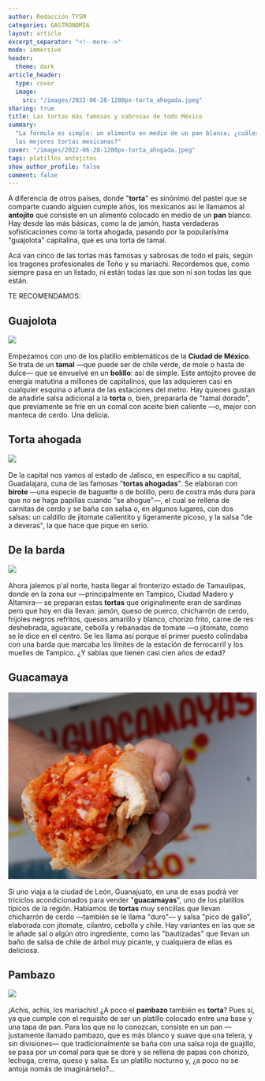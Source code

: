 ```yaml
---
author: Redacción TYSM
categories: GASTRONOMIA
layout: article
excerpt_separator: "<!--more-->"
mode: immersive
header:
  theme: dark
article_header:
  type: cover
  image:
    src: "/images/2022-06-28-1280px-torta_ahogada.jpeg"
sharing: true
title: Las tortas más famosas y sabrosas de todo México
summary:
  "La fórmula es simple: un alimento en medio de un pan blanco; ¿cuáles son
  las mejores tortas mexicanas?"
cover: "/images/2022-06-28-1280px-torta_ahogada.jpeg"
tags: platillos antojitos
show_author_profile: false
comment: false
---
```


A diferencia de otros países, donde "**torta**" es sinónimo del pastel que se comparte cuando alguien cumple años, los mexicanos así le llamamos al **antojito** que consiste en un alimento colocado en medio de un **pan** blanco. Hay desde las más básicas, como la de jamón, hasta verdaderas sofisticaciones como la torta ahogada, pasando por la popularísima "guajolota" capitalina, que es una torta de tamal.

Acá van cinco de las tortas más famosas y sabrosas de todo el país, según los tragones profesionales de Toño y su mariachi. Recordemos que, como siempre pasa en un listado, ni están todas las que son ni son todas las que están.

TE RECOMENDAMOS:

## Guajolota

![](https://upload.wikimedia.org/wikipedia/commons/thumb/2/2c/Guajolota.jpg/1024px-Guajolota.jpg)

Empezamos con uno de los platillo emblemáticos de la **Ciudad de México**. Se trata de un **tamal** —que puede ser de chile verde, de mole o hasta de dulce— que se envuelve en un **bolillo**: así de simple. Este antojito provee de energía matutina a millones de capitalinos, que las adquieren casi en cualquier esquina o afuera de las estaciones del metro. Hay quienes gustan de añadirle salsa adicional a la **torta** o, bien, prepararla de "tamal dorado", que previamente se fríe en un comal con aceite bien caliente —o, mejor con manteca de cerdo. Una delicia.

## Torta ahogada

![](https://upload.wikimedia.org/wikipedia/commons/thumb/6/6a/Torta_ahogada.jpg/1024px-Torta_ahogada.jpg)

De la capital nos vamos al estado de Jalisco, en específico a su capital, Guadalajara, cuna de las famosas "**tortas ahogadas**". Se elaboran con **birote** —una especie de baguette o de bolillo, pero de costra más dura para que no se haga papillas cuando "se ahogue"—, el cual se rellena de carnitas de cerdo y se baña con salsa o, en algunos lugares, con dos salsas: un caldillo de jitomate calientito y ligeramente picoso, y la salsa "de a deveras", la que hace que pique en serio.

## De la barda

![](https://upload.wikimedia.org/wikipedia/commons/thumb/6/63/Torta_de_la_barda.jpg/1024px-Torta_de_la_barda.jpg)

Ahora jalemos p'al norte, hasta llegar al fronterizo estado de Tamaulipas, donde en la zona sur —principalmente en Tampico, Ciudad Madero y Altamira— se preparan estas **tortas** que originalmente eran de sardinas pero que hoy en día llevan: jamón, queso de puerco, chicharrón de cerdo, frijoles negros refritos, quesos amarillo y blanco, chorizo frito, carne de res deshebrada, aguacate, cebolla y rebanadas de tomate —o jitomate, como se le dice en el centro. Se les llama así porque el primer puesto colindaba con una barda que marcaba los límites de la estación de ferrocarril y los muelles de Tampico. ¿Y sabías que tienen casi cien años de edad?

## Guacamaya

![](/images/2022-06-28-torta-guacamaya.jpeg)

Si uno viaja a la ciudad de León, Guanajuato, en una de esas podrá ver triciclos acondicionados para vender "**guacamayas**", uno de los platillos típicos de la región. Hablamos de **tortas** muy sencillas que llevan chicharrón de cerdo —también se le llama "duro"— y salsa "pico de gallo", elaborada con jitomate, cilantro, cebolla y chile. Hay variantes en las que se le añade sal o algún otro ingrediente, como las "bautizadas" que llevan un baño de salsa de chile de árbol muy picante, y cualquiera de ellas es deliciosa.

## Pambazo

![](https://upload.wikimedia.org/wikipedia/commons/thumb/8/8c/PambazosDF.JPG/1024px-PambazosDF.JPG)

¡Achis, achis, los mariachis! ¿A poco el **pambazo** también es **torta**? Pues sí, ya que cumple con el requisito de ser un platillo colocado entre una base y una tapa de pan. Para los que no lo conozcan, consiste en un pan —justamente llamado pambazo, que es más blanco y suave que una telera, y sin divisiones— que tradicionalmente se baña con una salsa roja de guajillo, se pasa por un comal para que se dore y se rellena de papas con chorizo, lechuga, crema, queso y salsa. Es un platillo nocturno y, ¿a poco no se antoja nomás de imaginárselo?…
